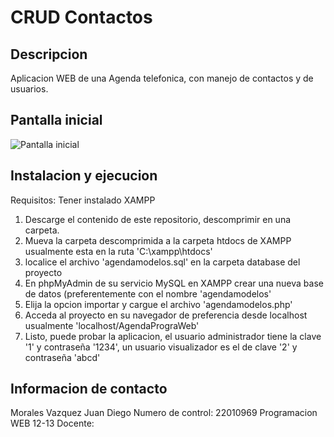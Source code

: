 # CRUD Contactos

## Descripcion
Aplicacion WEB de una Agenda telefonica, con manejo de contactos y de usuarios.

## Pantalla inicial
![Pantalla inicial](https://github.com/user-attachments/assets/484f4697-3281-4a14-906b-6a51a3499d16)

## Instalacion y ejecucion 
Requisitos: Tener instalado XAMPP
1. Descarge el contenido de este repositorio, descomprimir en una carpeta.
2. Mueva la carpeta descomprimida a la carpeta htdocs de XAMPP usualmente esta en la ruta 'C:\xampp\htdocs'
3. localice el archivo 'agendamodelos.sql' en la carpeta database del proyecto
4. En phpMyAdmin de su servicio MySQL en XAMPP crear una nueva base de datos (preferentemente con el nombre 'agendamodelos'
5. Elija la opcion importar y cargue el archivo 'agendamodelos.php'
6. Acceda al proyecto en su navegador de preferencia desde localhost usualmente 'localhost/AgendaPrograWeb'
7. Listo, puede probar la aplicacion, el usuario administrador tiene la clave '1' y contraseña '1234', un usuario visualizador es el de clave '2' y contraseña 'abcd'

## Informacion de contacto
Morales Vazquez Juan Diego 
Numero de control: 22010969
Programacion WEB 12-13
Docente: 

